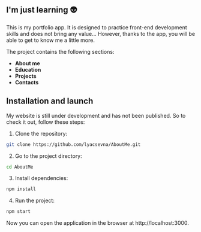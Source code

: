 ## I'm just learning 👽

This is my portfolio app. It is designed to practice front-end development skills and does not bring any value... However, thanks to the app, you will be able to get to know me a little more.

The project contains the following sections:

- **About me**
- **Education**
- **Projects**
- **Contacts**

## Installation and launch

My website is still under development and has not been published. So to check it out, follow these steps:

1. Clone the repository:

```bash
git clone https://github.com/lyacsevna/AboutMe.git
```

2. Go to the project directory:

```bash
cd AboutMe
```
3. Install dependencies:

```bash
npm install
```
4. Run the project:

```bash
npm start
```

Now you can open the application in the browser at http://localhost:3000.